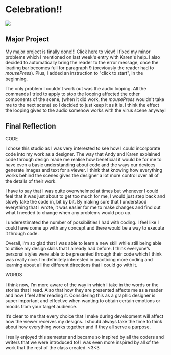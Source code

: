 # Celebration!!

![](yay.gif)

## Major Project

My major project is finally done!!! Click [here](https://robymanlongat.github.io/c0dewords/majorProject) to view! I fixed my minor problems which I mentioned on last week's entry with Karen's help. I also decided to automatically bring the reader to the error message, once the loading bar becomes full for paragraph 9 (previously the reader had to *mousePress*). Plus, I added an instruction to "click to start", in the beginning. 

The only problem I couldn't work out was the audio looping. All the commands I tried to apply to stop the looping affected the other components of the scene, (when it did work, the *mousePress* wouldn't take me to the next scene) so I decided to just keep it as it is. I think the effect the looping gives to the audio somehow works with the virus scene anyway! 

## Final Reflection

CODE

I chose this studio as I was very interested to see how I could incorporate code into my work as a designer. The way that Andy and Karen explained code through design made me realise how beneficial it would be for me to have even a basic understanding about code and the ways our devices generate images and text for a viewer. I think that knowing how everything works behind the scenes gives the designer a lot more control over all of the details of their work. 

I have to say that I was quite overwhelmed at times but whenever I could feel that it was just about to get too much for me, I would just step back and slowly take the code in, bit by bit. By making sure that I understood everything that I wrote, it was easier for me to make changes and find out what I needed to change when any problems would pop up. 

I underestimated the number of possibilities I had with coding. I feel like I could have come up with any concept and there would be a way to execute it through code. 

Overall, I’m so glad that I was able to learn a new skill while still being able to utilise my design skills that I already had before. I think everyone’s personal styles were able to be presented through their code which I think was really nice. I’m definitely interested in practicing more coding and learning about all the different directions that I could go with it. 

WORDS

I think now, I’m more aware of the way in which I take in the words or the stories that I read. Also that how they are presented affects me as a reader and how I feel after reading it. Considering this as a graphic designer is super important and effective when wanting to obtain certain emotions or moods from your target audience. 

It’s clear to me that every choice that I make during development will affect how the viewer receives my designs. I should always take the time to think about how everything works together and if they all serve a purpose.

I really enjoyed this semester and became so inspired by all the coders and writers that we were introduced to! I was even more inspired by all of the work that the rest of the class created. <3<3
